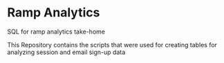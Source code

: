 # Ramp Analytics
SQL for ramp analytics take-home

This Repository contains the scripts that were used for creating tables for analyzing session and email sign-up data
